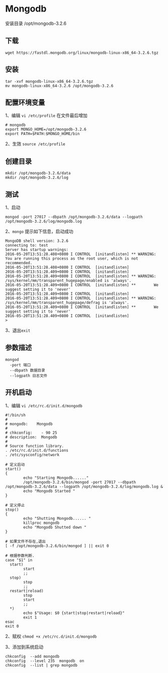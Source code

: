 # Mongodb

安装目录 /opt/mongodb-3.2.6

## 下载
`wget https://fastdl.mongodb.org/linux/mongodb-linux-x86_64-3.2.6.tgz`

## 安装
```
tar -xvf mongodb-linux-x86_64-3.2.6.tgz
mv mongodb-linux-x86_64-3.2.6 /opt/mongodb-3.2.6
```

## 配置环境变量
1、编辑 `vi /etc/profile` 在文件最后增加 <br>
```
# mongodb
export MONGO_HOME=/opt/mongodb-3.2.6
export PATH=$PATH:$MONGO_HOME/bin
```
2、生效 `source /etc/profile`

## 创建目录
```
mkdir /opt/mongodb-3.2.6/data
mkdir /opt/mongodb-3.2.6/log
```

## 测试
1、启动 
```
mongod -port 27017 --dbpath /opt/mongodb-3.2.6/data --logpath /opt/mongodb-3.2.6/log/mongodb.log
```
2、`mongo` 提示如下信息，启动成功 <br>
```
MongoDB shell version: 3.2.6
connecting to: test
Server has startup warnings: 
2016-05-20T13:51:28.408+0800 I CONTROL  [initandlisten] ** WARNING: You are running this process as the root user, which is not recommended.
2016-05-20T13:51:28.408+0800 I CONTROL  [initandlisten] 
2016-05-20T13:51:28.409+0800 I CONTROL  [initandlisten] 
2016-05-20T13:51:28.409+0800 I CONTROL  [initandlisten] ** WARNING: /sys/kernel/mm/transparent_hugepage/enabled is 'always'.
2016-05-20T13:51:28.409+0800 I CONTROL  [initandlisten] **        We suggest setting it to 'never'
2016-05-20T13:51:28.409+0800 I CONTROL  [initandlisten] 
2016-05-20T13:51:28.409+0800 I CONTROL  [initandlisten] ** WARNING: /sys/kernel/mm/transparent_hugepage/defrag is 'always'.
2016-05-20T13:51:28.409+0800 I CONTROL  [initandlisten] **        We suggest setting it to 'never'
2016-05-20T13:51:28.409+0800 I CONTROL  [initandlisten] 
> 
```
3、退出`exit`

## 参数描述
```
mongod
  -port 端口
  --dbpath 数据目录
  --logpath 日志文件
```


## 开机启动
1、编辑 `vi /etc/rc.d/init.d/mongodb`

```
#!/bin/sh
#
# mongodb:    Mongodb
#
# chkconfig:    - 90 25 
# description:  Mongodb
#
# Source function library.
. /etc/rc.d/init.d/functions
. /etc/sysconfig/network
 
# 定义启动
start() 
{
        echo "Starting Mongodb......"
        /opt/mongodb-3.2.6/bin/mongod -port 27017 --dbpath /opt/mongodb-3.2.6/data --logpath /opt/mongodb-3.2.6/log/mongodb.log &
        echo "Mongodb Started "
}

# 定义停止
stop() 
{
        echo "Shutting Mongodb...... "
        killproc mongodb 
        echo "Mongodb Shutted down "
}

# 如果文件不存在,退出
[ -f /opt/mongodb-3.2.6/bin/mongod ] || exit 0
 
# 根据参数判断.
case "$1" in
  start)
        start
        ;;
  stop)
        stop
        ;;
  restart|reload)
        stop
        start
        ;;
  *)
        echo $"Usage: $0 {start|stop|restart|reload}"
        exit 1
esac
exit 0
```

2、赋权 `chmod +x /etc/rc.d/init.d/mongodb`

3、添加到系统启动
```
chkconfig  --add mongodb
chkconfig  --level 235  mongodb  on
chkconfig  --list | grep mongodb
```

